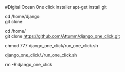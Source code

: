 
#Digital Ocean One click installer
apt-get install git

cd /home/django <br>
git clone <your-project> <br>

cd /home/ <br>
git clone https://github.com/Attumm/django_one_click.git <br>
        
chmod 777 django_one_click/run_one_click.sh <br>

django_one_click/./run_one_click.sh <br>

rm -R django_one_click


